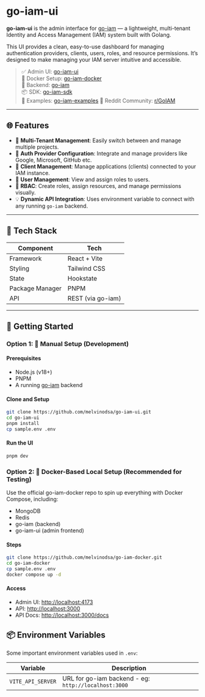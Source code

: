 # go-iam-ui

**go-iam-ui** is the admin interface for [go-iam](https://github.com/melvinodsa/go-iam) — a lightweight, multi-tenant Identity and Access Management (IAM) system built with Golang.

This UI provides a clean, easy-to-use dashboard for managing authentication providers, clients, users, roles, and resource permissions. It’s designed to make managing your IAM server intuitive and accessible.

> ✅ Admin UI: [go-iam-ui](https://github.com/melvinodsa/go-iam-ui)  
> 🐳 Docker Setup: [go-iam-docker](https://github.com/melvinodsa/go-iam-docker)  
> 🔐 Backend: [go-iam](https://github.com/melvinodsa/go-iam)  
> 📦 SDK: [go-iam-sdk](https://github.com/melvinodsa/go-iam-sdk)  
> 🚀 Examples: [go-iam-examples](https://github.com/melvinodsa/go-iam-examples)
> 💬 Reddit Community: [r/GoIAM](https://www.reddit.com/r/GoIAM/)

---

## 🌐 Features

- 🔀 **Multi-Tenant Management**: Easily switch between and manage multiple projects.
- 🔐 **Auth Provider Configuration**: Integrate and manage providers like Google, Microsoft, GitHub etc.
- 🧩 **Client Management**: Manage applications (clients) connected to your IAM instance.
- 👤 **User Management**: View and assign roles to users.
- 🧱 **RBAC**: Create roles, assign resources, and manage permissions visually.
- 💡 **Dynamic API Integration**: Uses environment variable to connect with any running `go-iam` backend.

---

## 🧰 Tech Stack

| Component       | Tech              |
| --------------- | ----------------- |
| Framework       | React + Vite      |
| Styling         | Tailwind CSS      |
| State           | Hookstate         |
| Package Manager | PNPM              |
| API             | REST (via go-iam) |

---

## 🚀 Getting Started

### Option 1: 🔧 Manual Setup (Development)

#### Prerequisites

- Node.js (v18+)
- PNPM
- A running [go-iam](https://github.com/melvinodsa/go-iam) backend

#### Clone and Setup

```bash
git clone https://github.com/melvinodsa/go-iam-ui.git
cd go-iam-ui
pnpm install
cp sample.env .env
```

#### Run the UI

```bash
pnpm dev
```

### Option 2: 🐳 Docker-Based Local Setup (Recommended for Testing)

Use the official go-iam-docker repo to spin up everything with Docker Compose, including:

- MongoDB
- Redis
- go-iam (backend)
- go-iam-ui (admin frontend)

#### Steps

```bash
git clone https://github.com/melvinodsa/go-iam-docker.git
cd go-iam-docker
cp sample.env .env
docker compose up -d
```

#### Access

- Admin UI: [http://localhost:4173](http://localhost:4173)
- API: [http://localhost:3000](http://localhost:3000)
- API Docs: [http://localhost:3000/docs](http://localhost:3000/docs)

## 📦 Environment Variables

Some important environment variables used in `.env`:

| Variable          | Description                                          |
| ----------------- | ---------------------------------------------------- |
| `VITE_API_SERVER` | URL for go-iam backend - eg: `http://localhost:3000` |
